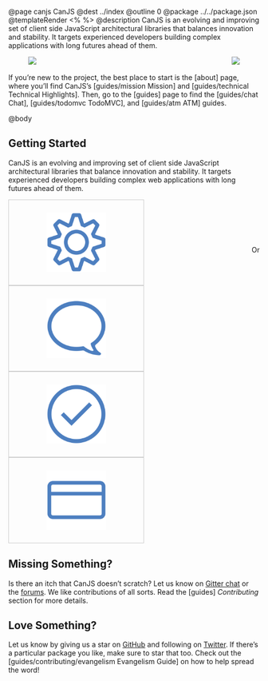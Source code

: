 @page canjs CanJS
@dest ../index
@outline 0
@package ../../package.json
@templateRender <% %>
@description CanJS is an evolving and improving set of client side JavaScript architectural libraries that balances innovation and stability. It targets experienced developers building complex applications with long futures ahead of them.   

<img
    srcset="docs/images/home/Home-Tortoise-bw.png 1x, docs/images/home/Home-Tortoise-bw-x2.png 2x"
    src="docs/images/home/Home-Tortoise-bw.png"
    style="float:right; padding-right: 40px;"/>
<img
    srcset="docs/images/home/Home-Hare-bw.png 1x, docs/images/home/Home-Hare-bw-x2.png 2x"
    src="docs/images/home/Home-Tortoise-bw.png" style="padding-left: 40px;"/>

If you’re new to the project, the best place to start is the [about] page, where you’ll
find CanJS’s [guides/mission Mission] and [guides/technical Technical Highlights]. Then, go to the [guides] page to find
the [guides/chat Chat], [guides/todomvc TodoMVC], and [guides/atm ATM] guides.

@body

<style>
    .getting-started-icons {
        list-style: none;
        display: flex;
        flex-direction: row;
        justify-content: space-between;
        flex-wrap: wrap;
        padding: 0;
    }
    .getting-started-icons > li > div {
        height: 170px;
        width: 270px;
        border: 1px solid #ccc;
        display: flex;
        justify-content: center;
        align-items: center;
    }
    .getting-started-icons > li > p {
        position: relative;
        top: 50%;
        transform: translateY(-50%);
    }
    .getting-started-icons > li > div > img {
        max-height: 70%;
    }
</style>

## Getting Started

CanJS is an evolving and improving set of client side JavaScript architectural libraries that balance innovation and stability. It targets experienced developers building complex web applications with long futures ahead of them.

<ul class="getting-started-icons">
    <li>
        <div>
            <img src="docs/images/home/gear.svg">
        </div>
    </li>
    <li>
        <p>
            Or
        </p>
    </li>
    <li>
        <div>
            <img src="docs/images/home/chat-bubble.svg">
        </div>
    </li>
    <li>
        <div>
            <img src="docs/images/home/check-mark.svg">
        </div>
    </li>
    <li>
        <div>
            <img src="docs/images/home/credit-card.svg">
        </div>
    </li>
</ul>


## Missing Something?

Is there an itch that CanJS doesn’t scratch?  Let us know
on [Gitter chat](https://gitter.im/canjs/canjs) or the [forums](http://forums.donejs.com/c/canjs).
We like contributions of all sorts.  Read the [guides] _Contributing_ section for more details.

## Love Something?

Let us know by giving us a star on [GitHub](https://github.com/canjs/canjs) and following on [Twitter](https://twitter.com/canjs).  If there’s a particular package you like, make sure to star that too. Check out the [guides/contributing/evangelism Evangelism Guide] on
how to help spread the word!
